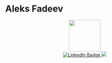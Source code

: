 # Aleks Fadeev

<div id="header" align="center">
  <img src="https://media.giphy.com/media/Ws6T5PN7wHv3cY8xy8/giphy.gif" width="100"/>
</div>

<div id="badges" align="center">
  <a href="https://www.linkedin.com/in/aleksandr-fadeev-92a598256/">
    <img src="https://img.shields.io/badge/LinkedIn-blue" alt="LinkedIn Badge"/>
  </a>
  <a href="https://vk.com/aa_fadeev">
    <img src="https://img.shields.io/badge/-VK.COM-blue"/>
  </a>
</div>
<div align="center">
<img src="https://komarev.com/ghpvc/?username=Aleks-Fadeev&style=flat-square&color=blue" alt=""/>
</div>

